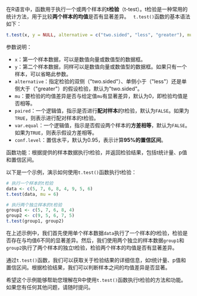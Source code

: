 在R语言中，函数用于执行一个或两个样本的**t检验**（t-test）。t检验是一种常用的统计方法，用于比较**两个样本的均值**是否有显著差异。
` t.test()`函数的基本语法如下：
```R
t.test(x, y = NULL, alternative = c("two.sided", "less", "greater"), mu = 0, paired = FALSE, var.equal = FALSE, conf.level = 0.95)
```
参数说明：
- `x`：第一个样本数据，可以是数值向量或数值型的数据框。
- `y`：第二个样本数据，同样可以是数值向量或数值型的数据框。如果只有一个样本，可以省略此参数。
- `alternative`：指定检验的双侧（"two.sided"）、单侧小于（"less"）还是单侧大于（"greater"）的假设检验，默认为"two.sided"。
- `mu`：要检验的均值差异是否与给定值`mu`有显著差异，默认为0，即检验均值是否相等。
- `paired`：一个逻辑值，指示是否进行**配对样本**的t检验，默认为`FALSE`。如果为`TRUE`，则表示进行配对样本的t检验。
- `var.equal`：一个逻辑值，指示是否假设两个样本的**方差相等**，默认为`FALSE`。如果为`TRUE`，则表示假设方差相等。
- `conf.level`：置信水平，默认为0.95，表示计算**95%的置信区间**。

函数功能：根据提供的样本数据执行t检验，并返回检验结果，包括t统计量、p值和置信区间。

以下是一个示例，演示如何使用`t.test()`函数执行t检验：
```R
# 执行一个样本的t检验
data <- c(5, 7, 6, 8, 4, 9, 5, 6)
t.test(data, mu = 6)

# 执行两个独立样本的t检验
group1 <- c(5, 7, 6, 8, 4)
group2 <- c(9, 5, 6, 7, 5)
t.test(group1, group2)
```
在上述示例中，我们首先使用单个样本数据`data`执行了一个样本的t检验，检验是否存在与均值6不同的显著差异。然后，我们使用两个独立的样本数据`group1`和`group2`执行了两个样本的独立t检验，检验两个样本的均值是否有显著差异。

通过`t.test()`函数，我们可以获取关于检验结果的详细信息，如t统计量、p值和置信区间。根据检验结果，我们可以判断样本之间的均值差异是否显著。

希望这个示例能够帮助您理解在R中使用`t.test()`函数执行t检验的方法和功能。如果您有任何其他问题，请随时提问。